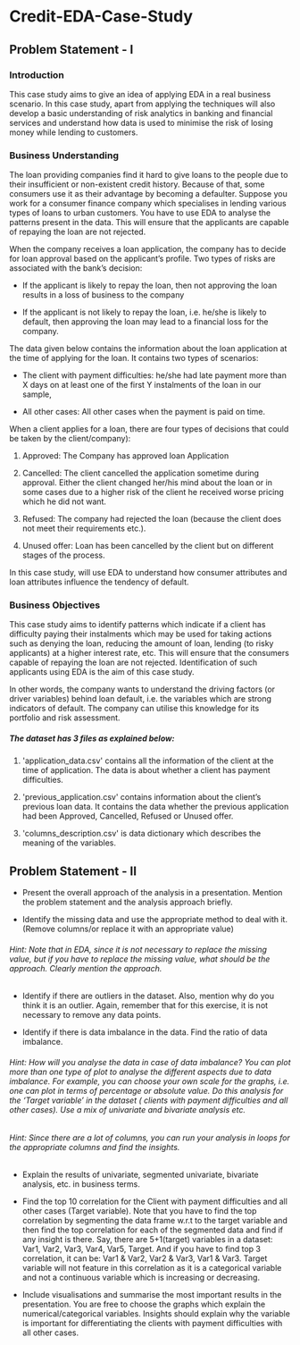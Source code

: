 # Credit-EDA-Case-Study
## Problem Statement - I
 

### Introduction
This case study aims to give an idea of applying EDA in a real business scenario. In this case study, apart from applying the techniques will also develop a basic understanding of risk analytics in banking and financial services and understand how data is used to minimise the risk of losing money while lending to customers.

 

### Business Understanding
The loan providing companies find it hard to give loans to the people due to their insufficient or non-existent credit history. Because of that, some consumers use it as their advantage by becoming a defaulter. Suppose you work for a consumer finance company which specialises in lending various types of loans to urban customers. You have to use EDA to analyse the patterns present in the data. This will ensure that the applicants are capable of repaying the loan are not rejected.

 

When the company receives a loan application, the company has to decide for loan approval based on the applicant’s profile. Two types of risks are associated with the bank’s decision:

- If the applicant is likely to repay the loan, then not approving the loan results in a loss of business to the company

- If the applicant is not likely to repay the loan, i.e. he/she is likely to default, then approving the loan may lead to a financial loss for the company.

 

The data given below contains the information about the loan application at the time of applying for the loan. It contains two types of scenarios:

- The client with payment difficulties: he/she had late payment more than X days on at least one of the first Y instalments of the loan in our sample,

- All other cases: All other cases when the payment is paid on time.

 

When a client applies for a loan, there are four types of decisions that could be taken by the client/company):

1. Approved: The Company has approved loan Application

2. Cancelled: The client cancelled the application sometime during approval. Either the client changed her/his mind about the loan or in some cases due to a higher risk of the client he received worse pricing which he did not want.

3. Refused: The company had rejected the loan (because the client does not meet their requirements etc.).

4. Unused offer:  Loan has been cancelled by the client but on different stages of the process.

In this case study, will use EDA to understand how consumer attributes and loan attributes influence the tendency of default.

 

### Business Objectives
This case study aims to identify patterns which indicate if a client has difficulty paying their instalments which may be used for taking actions such as denying the loan, reducing the amount of loan, lending (to risky applicants) at a higher interest rate, etc. This will ensure that the consumers capable of repaying the loan are not rejected. Identification of such applicants using EDA is the aim of this case study.

 
In other words, the company wants to understand the driving factors (or driver variables) behind loan default, i.e. the variables which are strong indicators of default.  The company can utilise this knowledge for its portfolio and risk assessment.


##### The dataset has 3 files as explained below: 

1. 'application_data.csv'  contains all the information of the client at the time of application.
The data is about whether a client has payment difficulties.

2. 'previous_application.csv' contains information about the client’s previous loan data. It contains the data whether the previous application had been Approved, Cancelled, Refused or Unused offer.

3. 'columns_description.csv' is data dictionary which describes the meaning of the variables.


## Problem Statement - II
 
- Present the overall approach of the analysis in a presentation. Mention the problem statement and the analysis approach briefly.

- Identify the missing data and use the appropriate method to deal with it. (Remove columns/or replace it with an appropriate value)

###### Hint: Note that in EDA, since it is not necessary to replace the missing value, but if you have to replace the missing value, what should be the approach. Clearly mention the approach.

- Identify if there are outliers in the dataset. Also, mention why do you think it is an outlier. Again, remember that for this exercise, it is not necessary to remove any data points.

- Identify if there is data imbalance in the data. Find the ratio of data imbalance.

###### Hint: How will you analyse the data in case of data imbalance? You can plot more than one type of plot to analyse the different aspects due to data imbalance. For example, you can choose your own scale for the graphs, i.e. one can plot in terms of percentage or absolute value. Do this analysis for the ‘Target variable’ in the dataset ( clients with payment difficulties and all other cases). Use a mix of univariate and bivariate analysis etc.

###### Hint: Since there are a lot of columns, you can run your analysis in loops for the appropriate columns and find the insights.

- Explain the results of univariate, segmented univariate, bivariate analysis, etc. in business terms.

- Find the top 10 correlation for the Client with payment difficulties and all other cases (Target variable). Note that you have to find the top correlation by segmenting the data frame w.r.t to the target variable and then find the top correlation for each of the segmented data and find if any insight is there.  Say, there are 5+1(target) variables in a dataset: Var1, Var2, Var3, Var4, Var5, Target. And if you have to find top 3 correlation, it can be: Var1 & Var2, Var2 & Var3, Var1 & Var3. Target variable will not feature in this correlation as it is a categorical variable and not a continuous variable which is increasing or decreasing.  

- Include visualisations and summarise the most important results in the presentation. You are free to choose the graphs which explain the numerical/categorical variables. Insights should explain why the variable is important for differentiating the clients with payment difficulties with all other cases. 
